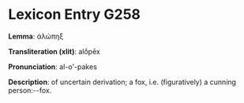 # Lexicon Entry G258

**Lemma**: ἀλώπηξ

**Transliteration (xlit)**: alṓpēx

**Pronunciation**: al-o'-pakes

**Description**:
of uncertain derivation; a fox, i.e. (figuratively) a cunning person:--fox.
